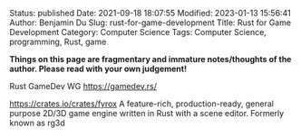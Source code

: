 Status: published
Date: 2021-09-18 18:07:55
Modified: 2023-01-13 15:56:41
Author: Benjamin Du
Slug: rust-for-game-development
Title: Rust for Game Development
Category: Computer Science
Tags: Computer Science, programming, Rust, game

**Things on this page are fragmentary and immature notes/thoughts of the author. Please read with your own judgement!**


Rust GameDev WG
https://gamedev.rs/

https://crates.io/crates/fyrox
A feature-rich, production-ready, general purpose 2D/3D game engine written in Rust with a scene editor. Formerly known as rg3d


